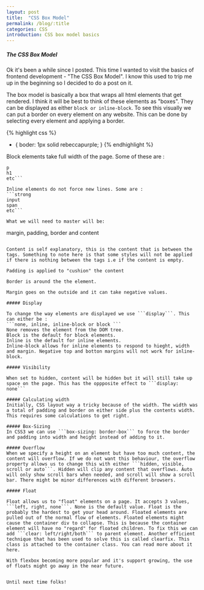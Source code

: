 ```yaml
---
layout: post
title:  "CSS Box Model"
permalink: /blog/:title
categories: CSS
introduction: CSS box model basics
---
```


##### The CSS Box Model

Ok it's been a while since I posted. This time I wanted to visit the basics of frontend development - "The CSS Box Model". I know this used to trip me up in the beginning so I decided to do a post on it.

The box model is basically a box that wraps all html elements that get rendered. I think it will be best to think of these elements as "boxes". They can be displayed as either ```block or inline-block```. To see this visually we can put a border on every element on any website. This can be done by selecting every element and applying a border.

{% highlight css %}
* {
	boder: 1px solid rebeccapurple;
}
{% endhighlight %}


Block elements take full width of the page. Some of these are :
```div
p
h1
etc```

Inline elements do not force new lines. Some are :
```strong
input
span
etc```

What we will need to master will be:
```
margin, padding, border and content
```

Content is self explanatory, this is the content that is between the tags. Something to note here is that some styles will not be applied if there is nothing between the tags i.e if the content is empty.

Padding is applied to "cushion" the content

Border is around the the element.

Margin goes on the outside and it can take negative values.

##### Display

To change the way elements are displayed we use ```display```. This can either be :
```none, inline, inline-block or block ```
None removes the element from the DOM tree.
Block is the default for block elements.
Inline is the default for inline elements.
Inline-block allows for inline elements to respond to hieght, width and margin. Negative top and botton margins will not work for inline-block.

##### Visibility

When set to hidden, content will be hidden but it will still take up space on the page. This has the oppposite effect to ```display: none```

##### Calculating width
Initially, CSS layout way a tricky because of the width. The width was a total of padding and border on either side plus the contents width. This requires some calculations to get right.

##### Box-Sizing
In CSS3 we can use ```box-sizing: border-box``` to force the border and padding into width and height instead of adding to it.

##### Overflow
When we specify a height on an element but have too much content, the content will overflow. If we do not want this behaviour, the overflow property allows us to change this with either ```hidden, visible, scroll or auto```. Hidden will clip any content that overflows. Auto will only show scroll bars when needed, and scroll will show a scroll bar. There might be minor differences with different browsers.

##### Float

Float allows us to "float" elements on a page. It accepts 3 values, ```left, right, none```. None is the default value. Float is the probably the hardest to get your head around. Floated elements are pulled out of the normal flow of elements. Floated elements might cause the container div to collapse. This is because the container element will have no "regard" for floated children. To fix this we can add ```clear: left/right/both``` to parent element. Another efficient technique that has been used to solve this is called clearfix. This class is attached to the container class. You can read more about it here.

With flexbox becoming more popular and it's support growing, the use of floats might go away in the near future.


Until next time folks!